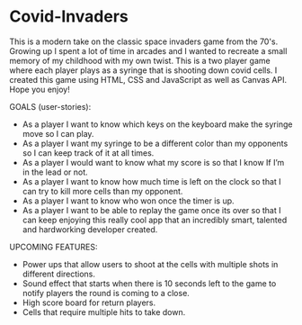 # Covid-Invaders

This is a modern take on the classic space invaders game from the 70's. Growing up I spent a lot of time in arcades and I wanted to recreate a small memory of my childhood with my own twist. This is a two player game where each player plays as a syringe that is shooting down covid cells. I created this game using HTML, CSS and JavaScript as well as Canvas API. Hope you enjoy!

GOALS (user-stories):
- As a player I want to know which keys on the keyboard make the syringe move so I can play.
- As a player I want my syringe to be a different color than my opponents so I can keep track of it at all times.
- As a player I would want to know what my score is so that I know If I’m in the lead or not.
- As a player I want to know how much time is left on the clock so that I can try to kill more cells than my opponent.
- As a player I want to know who won once the timer is up.
- As a player I want to be able to replay the game once its over so that I can keep enjoying this really cool app that an incredibly smart, talented and hardworking developer created.

UPCOMING FEATURES:
- Power ups that allow users to shoot at the cells with multiple shots in different directions.
- Sound effect that starts when there is 10 seconds left to the game to notify players the round is coming to a close.
- High score board for return players.
- Cells that require multiple hits to take down.
